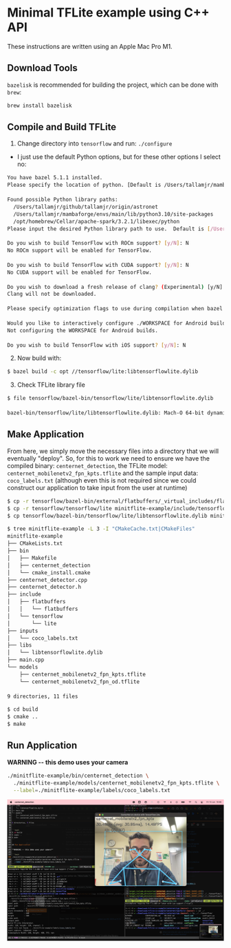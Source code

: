 # Minimal TFLite example using C++ API

These instructions are written using an Apple Mac Pro M1.

## Download Tools

`bazelisk` is recommended for building the project, which can be done with `brew`:

```bash
brew install bazelisk
```

## Compile and Build TFLite

1. Change directory into `tensorflow` and run: `./configure`

* I just use the default Python options, but for these other options I select no:

```bash
You have bazel 5.1.1 installed.
Please specify the location of python. [Default is /Users/tallamjr/mambaforge/envs/main/bin/python3]:

Found possible Python library paths:
  /Users/tallamjr/github/tallamjr/origin/astronet
  /Users/tallamjr/mambaforge/envs/main/lib/python3.10/site-packages
  /opt/homebrew/Cellar/apache-spark/3.2.1/libexec/python
Please input the desired Python library path to use.  Default is [/Users/tallamjr/github/tallamjr/origin/astronet]

Do you wish to build TensorFlow with ROCm support? [y/N]: N
No ROCm support will be enabled for TensorFlow.

Do you wish to build TensorFlow with CUDA support? [y/N]: N
No CUDA support will be enabled for TensorFlow.

Do you wish to download a fresh release of clang? (Experimental) [y/N]: N
Clang will not be downloaded.

Please specify optimization flags to use during compilation when bazel option "--config=opt" is specified [Default is -Wno-sign-compare]:

Would you like to interactively configure ./WORKSPACE for Android builds? [y/N]: N
Not configuring the WORKSPACE for Android builds.

Do you wish to build TensorFlow with iOS support? [y/N]: N
```

2. Now build with:

```bash
$ bazel build -c opt //tensorflow/lite:libtensorflowlite.dylib
```

3. Check TFLite library file

```bash
$ file tensorflow/bazel-bin/tensorflow/lite/libtensorflowlite.dylib

bazel-bin/tensorflow/lite/libtensorflowlite.dylib: Mach-O 64-bit dynamically linked shared library arm64
```

## Make Application

From here, we simply move the necessary files into a directory that we will eventually "deploy". So,
for this to work we need to ensure we have the compiled binary: `centernet_detection`, the TFLite
model: `centernet_mobilenetv2_fpn_kpts.tflite` and the sample input data: `coco_labels.txt`
(although even this is not required since we could construct our application to take input from the
user at runtime)


```bash
$ cp -r tensorflow/bazel-bin/external/flatbuffers/_virtual_includes/flatbuffers minitflite-example/include/
$ cp -r tensorflow/tensorflow/lite minitflite-example/include/tensorflow/
$ cp tensorflow/bazel-bin/tensorflow/lite/libtensorflowlite.dylib minitflite-example/libs/
```

```bash
$ tree minitflite-example -L 3 -I "CMakeCache.txt|CMakeFiles"
minitflite-example
├── CMakeLists.txt
├── bin
│   ├── Makefile
│   ├── centernet_detection
│   └── cmake_install.cmake
├── centernet_detector.cpp
├── centernet_detector.h
├── include
│   ├── flatbuffers
│   │   └── flatbuffers
│   └── tensorflow
│       └── lite
├── inputs
│   └── coco_labels.txt
├── libs
│   └── libtensorflowlite.dylib
├── main.cpp
└── models
    ├── centernet_mobilenetv2_fpn_kpts.tflite
    └── centernet_mobilenetv2_fpn_od.tflite

9 directories, 11 files
```

```bash
$ cd build
$ cmake ..
$ make
```

## Run Application

**WARNING -- this demo uses your camera**

```bash
./minitflite-example/bin/centernet_detection \
  ./minitflite-example/models/centernet_mobilenetv2_fpn_kpts.tflite \
  --label=./minitflite-example/labels/coco_labels.txt
```

![DEMO](./assets/screenshot.png)

